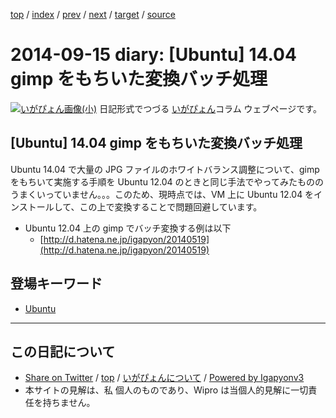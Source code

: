 [top](../index.html) 
 / [index](index.html) 
 / [prev](ig140914.html) 
 / [next](ig140918.html) 
 / [target](http://www.igapyon.jp/igapyon/diary/2014/ig140915.html) 
 / [source](https://github.com/igapyon/diary/blob/master/2014/ig140915.src.md) 

2014-09-15 diary: [Ubuntu] 14.04 gimp をもちいた変換バッチ処理
=====================================================================================================
[![いがぴょん画像(小)](http://www.igapyon.jp/igapyon/diary/images/iga200306s.jpg "いがぴょん")](http://www.igapyon.jp/igapyon/diary/memo/memoigapyon.html) 日記形式でつづる [いがぴょん](http://www.igapyon.jp/igapyon/diary/memo/memoigapyon.html)コラム ウェブページです。

## [Ubuntu] 14.04 gimp をもちいた変換バッチ処理

Ubuntu 14.04 で大量の JPG ファイルのホワイトバランス調整について、gimp をもちいて実施する手順を Ubuntu 12.04 のときと同じ手法でやってみたものの うまくいっていません。。。このため、現時点では、VM 上に Ubuntu 12.04 をインストールして、この上で変換することで問題回避しています。


* Ubuntu 12.04 上の gimp でバッチ変換する例は以下
  * [http://d.hatena.ne.jp/igapyon/20140519](http://d.hatena.ne.jp/igapyon/20140519)

## 登場キーワード

* [Ubuntu](../keyword/ubuntu.html)

----------------------------------------------------------------------------------------------------

## この日記について

* [Share on Twitter](https://twitter.com/intent/tweet?hashtags=igapyon%2Cdiary%2C%E3%81%84%E3%81%8C%E3%81%B4%E3%82%87%E3%82%93%2CUbuntu&text=%5BUbuntu%5D+14.04+gimp+%E3%82%92%E3%82%82%E3%81%A1%E3%81%84%E3%81%9F%E5%A4%89%E6%8F%9B%E3%83%90%E3%83%83%E3%83%81%E5%87%A6%E7%90%86&url=http%3A%2F%2Fwww.igapyon.jp%2Figapyon%2Fdiary%2F2014%2Fig140915.html) / [top](../index.html) / [いがぴょんについて](http://www.igapyon.jp/igapyon/diary/memo/memoigapyon.html) / [Powered by Igapyonv3](https://github.com/igapyon/igapyonv3)
* 本サイトの見解は、私 個人のものであり、Wipro は当個人的見解に一切責任を持ちません。 
